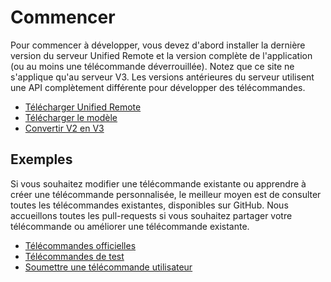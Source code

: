 # Commencer

Pour commencer à développer, vous devez d'abord installer la dernière version du serveur Unified Remote et la version complète de l'application (ou au moins une télécommande déverrouillée).
Notez que ce site ne s'applique qu'au serveur V3. Les versions antérieures du serveur utilisent une API complètement différente pour développer des télécommandes.

* <a href="http://www.unifiedremote.com/download">Télécharger Unified Remote</a>
* <a href="http://www.unifiedremote.com/downloads/custom/template.zip">Télécharger le modèle</a>
* <a href="http://www.unifiedremote.com/tutorials/how-to-convert-a-custom-remote-from-v2-to-v3">Convertir V2 en V3</a>

## Exemples

Si vous souhaitez modifier une télécommande existante ou apprendre à créer une télécommande personnalisée, le meilleur moyen est de consulter toutes les télécommandes existantes, disponibles sur GitHub.
Nous accueillons toutes les pull-requests si vous souhaitez partager votre télécommande ou améliorer une télécommande existante.

* [Télécommandes officielles](https://github.com/unifiedremote/Remotes)
* [Télécommandes de test](https://github.com/unifiedremote/Test-Remotes)
* [Soumettre une télécommande utilisateur](https://github.com/unifiedremote/User-Remotes)


